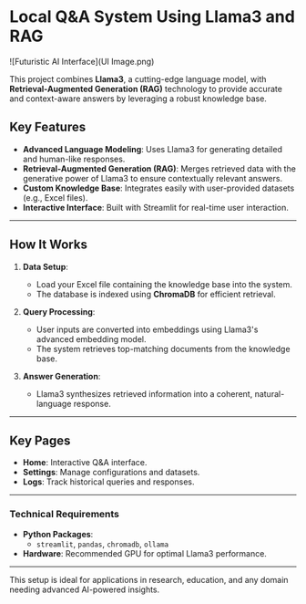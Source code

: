 # **Local Q&A System Using Llama3 and RAG**

![Futuristic AI Interface](UI Image.png)

This project combines **Llama3**, a cutting-edge language model, with **Retrieval-Augmented Generation (RAG)** technology to provide accurate and context-aware answers by leveraging a robust knowledge base.

## **Key Features**
- **Advanced Language Modeling**: Uses Llama3 for generating detailed and human-like responses.
- **Retrieval-Augmented Generation (RAG)**: Merges retrieved data with the generative power of Llama3 to ensure contextually relevant answers.
- **Custom Knowledge Base**: Integrates easily with user-provided datasets (e.g., Excel files).
- **Interactive Interface**: Built with Streamlit for real-time user interaction.

---

## **How It Works**
1. **Data Setup**:
   - Load your Excel file containing the knowledge base into the system.
   - The database is indexed using **ChromaDB** for efficient retrieval.

2. **Query Processing**:
   - User inputs are converted into embeddings using Llama3's advanced embedding model.
   - The system retrieves top-matching documents from the knowledge base.

3. **Answer Generation**:
   - Llama3 synthesizes retrieved information into a coherent, natural-language response.

---

## **Key Pages**
- **Home**: Interactive Q&A interface.
- **Settings**: Manage configurations and datasets.
- **Logs**: Track historical queries and responses.

---

### **Technical Requirements**
- **Python Packages**:
  - `streamlit`, `pandas`, `chromadb`, `ollama`
- **Hardware**: Recommended GPU for optimal Llama3 performance.

---

This setup is ideal for applications in research, education, and any domain needing advanced AI-powered insights.
